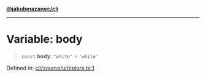 [**@jakubmazanec/cli**](../../../README.md)

---

# Variable: body

> `const` **body**: `"white"` = `'white'`

Defined in:
[cli/source/ui/colors.ts:1](https://github.com/jakubmazanec/tools/blob/7c5f40d811171692b72a47160bc33d644201b16a/packages/cli/source/ui/colors.ts#L1)
